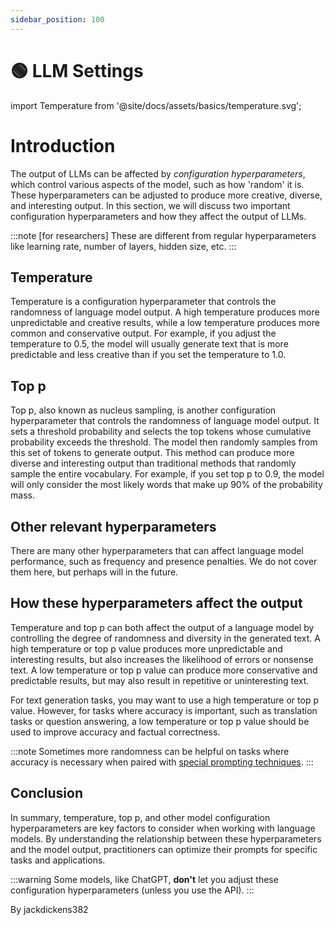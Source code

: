 ```yaml
---
sidebar_position: 100
---
```


# 🟢 LLM Settings


import Temperature from '@site/docs/assets/basics/temperature.svg';

<div style={{textAlign: 'center'}}>
  <Temperature style={{width:"100%",height:"300px",verticalAlign:"top"}}/>
</div>

# Introduction

The output of LLMs can be affected by *configuration hyperparameters*, which control various aspects of the model, such as how 'random' it is. These hyperparameters can be adjusted to produce more creative, diverse, and interesting output. In this section, we will discuss two important configuration hyperparameters and how they affect the output of LLMs.

:::note
[for researchers] These are different from regular hyperparameters like learning rate, number of layers, hidden size, etc.
:::

## Temperature

Temperature is a configuration hyperparameter that controls the randomness of language model output. A high temperature produces more unpredictable and creative results, while a low temperature produces more common and conservative output. For example, if you adjust the temperature to 0.5, the model will usually generate text that is more predictable and less creative than if you set the temperature to 1.0.

## Top p

Top p, also known as nucleus sampling, is another configuration hyperparameter that controls the randomness of language model output. It sets a threshold probability and selects the top tokens whose cumulative probability exceeds the threshold. The model then randomly samples from this set of tokens to generate output. This method can produce more diverse and interesting output than traditional methods that randomly sample the entire vocabulary. For example, if you set top p to 0.9, the model will only consider the most likely words that make up 90% of the probability mass.

## Other relevant hyperparameters

There are many other hyperparameters that can affect language model performance, such as frequency and presence penalties. We do not cover them here, but perhaps will in the future.

## How these hyperparameters affect the output

Temperature and top p can both affect the output of a language model by controlling the degree of randomness and diversity in the generated text. A high temperature or top p value produces more unpredictable and interesting results, but also increases the likelihood of errors or nonsense text. A low temperature or top p value can produce more conservative and predictable results, but may also result in repetitive or uninteresting text.

For text generation tasks, you may want to use a high temperature or top p value. However, for tasks where accuracy is important, such as translation tasks or question answering, a low temperature or top p value should be used to improve accuracy and factual correctness.

:::note
Sometimes more randomness can be helpful on tasks where accuracy is necessary when paired with [special prompting techniques](https://learnprompting.org/docs/intermediate/self_consistency).
:::




## Conclusion

In summary, temperature, top p, and other model configuration hyperparameters are key factors to consider when working with language models. By understanding the relationship between these hyperparameters and the model output, practitioners can optimize their prompts for specific tasks and applications.

:::warning
Some models, like ChatGPT, **don't** let you adjust these configuration hyperparameters (unless you use the API).
:::

By jackdickens382